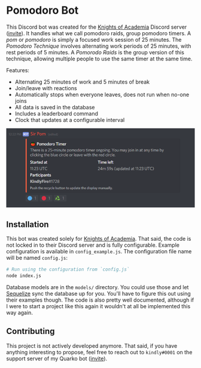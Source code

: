 # Pomodoro Bot

This Discord bot was created for the [Knights of Academia](https://knightsofacademia.org/) Discord server ([invite](https://discord.gg/EYX7XGG)). It handles what we call pomodoro raids, group pomodoro timers. A _pom_ or _pomodoro_ is simply a focused work session of 25 minutes. The _Pomodoro Technique_ involves alternating work periods of 25 minutes, with rest periods of 5 minutes. A _Pomorodo Raids_ is the group version of this technique, allowing multiple people to use the same timer at the same time.

Features:

-   Alternating 25 minutes of work and 5 minutes of break
-   Join/leave with reactions
-   Automatically stops when everyone leaves, does not run when no-one joins
-   All data is saved in the database
-   Includes a leaderboard command
-   Clock that updates at a configurable interval

![Screenshot](screenshot.png?raw=true)

## Installation

This bot was created solely for [Knights of Academia](https://knightsofacademia.org/). That said, the code is not locked in to their Discord server and is fully configurable. Example configuration is available in `config_example.js`. The configuration file name will be named `config.js`:

```bash
# Run using the configuration from `config.js`
node index.js
```

Database models are in the `models/` directory. You could use those and let [Sequelize](http://docs.sequelizejs.com/) sync the database up for you. You'll have to figure this out using their examples though. The code is also pretty well documented, although if I were to start a project like this again it wouldn't at all be implemented this way again.

## Contributing

This project is not actively developed anymore. That said, if you have anything interesting to propose, feel free to reach out to `kindly#0001` on the support server of my Quarko bot ([invite](https://discord.gg/wmA6Bzf)).
